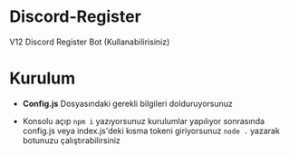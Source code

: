 # Discord-Register
V12 Discord Register Bot (Kullanabilirisiniz)


# Kurulum 

- **Config.js** Dosyasındaki gerekli bilgileri dolduruyorsunuz

- Konsolu açıp `npm i` yazıyorsunuz kurulumlar yapılıyor sonrasında config.js veya index.js'deki kısma tokeni giriyorsunuz `node .` yazarak botunuzu çalıştırabilirsiniz
